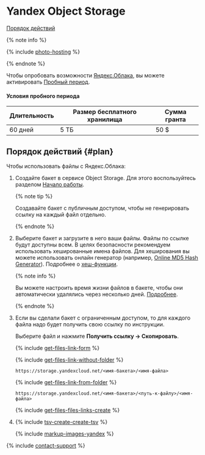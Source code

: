 # Yandex Object Storage

[Порядок действий](#plan)


{% note info %}

{% include [photo-hosting](_includes/cloud-storage/photo-hosting.md) %}

{% endnote %}

Чтобы опробовать возможности [Яндекс.Облака](https://cloud.yandex.ru/docs/storage/quickstart), вы можете активировать [Пробный период](https://cloud.yandex.ru/docs/free-trial/).

#### Условия пробного периода

Длительность | Размер бесплатного хранилища | Сумма гранта
------------ | ----------------- | ------------
60 дней | 5 ТБ | 50 $

## Порядок действий {#plan}

Чтобы использовать файлы с Яндекс.Облака:

1. Создайте бакет в сервисе Object Storage. Для этого воспользуйтесь разделом [Начало работы](https://cloud.yandex.ru/docs/storage/quickstart).

    {% note tip %}

    Создавайте бакет с публичным доступом, чтобы не генерировать ссылку на каждый файл отдельно.

    {% endnote %}

1. Выберите бакет и загрузите в него ваши файлы. Файлы по ссылке будут доступны всем. В целях безопасности рекомендуем использовать хешированные имена файлов. Для хеширования вы можете использовать онлайн генератор (например, [Online MD5 Hash Generator](https://ru.wikipedia.org/wiki/%D0%A5%D0%B5%D1%88-%D1%84%D1%83%D0%BD%D0%BA%D1%86%D0%B8%D1%8F)). Подробнее о [хеш-функции](https://ru.wikipedia.org/wiki/%D0%A5%D0%B5%D1%88-%D1%84%D1%83%D0%BD%D0%BA%D1%86%D0%B8%D1%8F).

    {% note info %}

    Вы можете настроить время жизни файлов в бакете, чтобы они автоматически удалялись через несколько дней. [Подробнее](https://cloud.yandex.ru/docs/storage/operations/buckets/lifecycles).

    {% endnote %}

1. Если вы сделали бакет с ограниченным доступом, то для каждого файла надо будет получить свою ссылку по инструкции.

    Выберите файл и нажмите **Получить ссылку → Скопировать**.

    {% include [get-files-link-form](_includes/amazon-cloud-storage/id-get-files/link-form.md) %}

    {% include [get-files-link-without-folder](_includes/amazon-cloud-storage/id-get-files/link-without-folder.md) %}

    ```
    https://storage.yandexcloud.net/<имя-бакета>/<имя-файла>
    ```

    {% include [get-files-link-from-folder](_includes/amazon-cloud-storage/id-get-files/link-from-folder.md) %}

    ```
    https://storage.yandexcloud.net/<имя-бакета>/<путь-к-файлу>/<имя-файла>
    ```

    {% include [get-files-files-links-create](_includes/amazon-cloud-storage/id-get-files/files-links-create.md) %}

1. {% include [tsv-create-create-tsv](_includes/cloud-storage/id-tsv-create/create-tsv.md) %}

    {% include [markup-images-yandex](_includes/cloud-storage/markup/markup-images-yandex.md) %}

{% include [contact-support](_includes/contact-support.md) %}